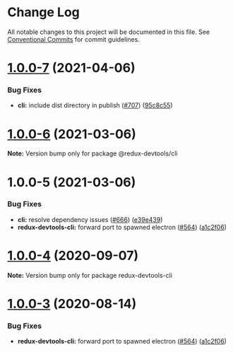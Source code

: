 # Change Log

All notable changes to this project will be documented in this file.
See [Conventional Commits](https://conventionalcommits.org) for commit guidelines.

# [1.0.0-7](https://github.com/reduxjs/redux-devtools/compare/@redux-devtools/cli@1.0.0-6...@redux-devtools/cli@1.0.0-7) (2021-04-06)


### Bug Fixes

* **cli:** include dist directory in publish ([#707](https://github.com/reduxjs/redux-devtools/issues/707)) ([95c8c55](https://github.com/reduxjs/redux-devtools/commit/95c8c5520d7ad4d087edcbda2ab500436feffc4a))





# [1.0.0-6](https://github.com/reduxjs/redux-devtools/compare/@redux-devtools/cli@1.0.0-5...@redux-devtools/cli@1.0.0-6) (2021-03-06)

**Note:** Version bump only for package @redux-devtools/cli

# 1.0.0-5 (2021-03-06)

### Bug Fixes

- **cli:** resolve dependency issues ([#666](https://github.com/reduxjs/redux-devtools/issues/666)) ([e39e439](https://github.com/reduxjs/redux-devtools/commit/e39e43968b445ecbdcdab515050c5338cadabbe6))
- **redux-devtools-cli:** forward port to spawned electron ([#564](https://github.com/reduxjs/redux-devtools/issues/564)) ([a1c2f06](https://github.com/reduxjs/redux-devtools/commit/a1c2f068b53ad205d448baa86003c3313f7ab2d1))

# [1.0.0-4](https://github.com/reduxjs/redux-devtools/compare/redux-devtools-cli@1.0.0-3...redux-devtools-cli@1.0.0-4) (2020-09-07)

**Note:** Version bump only for package redux-devtools-cli

# [1.0.0-3](https://github.com/reduxjs/redux-devtools/compare/redux-devtools-cli@1.0.0-2...redux-devtools-cli@1.0.0-3) (2020-08-14)

### Bug Fixes

- **redux-devtools-cli:** forward port to spawned electron ([#564](https://github.com/reduxjs/redux-devtools/issues/564)) ([a1c2f06](https://github.com/reduxjs/redux-devtools/commit/a1c2f068b53ad205d448baa86003c3313f7ab2d1))
